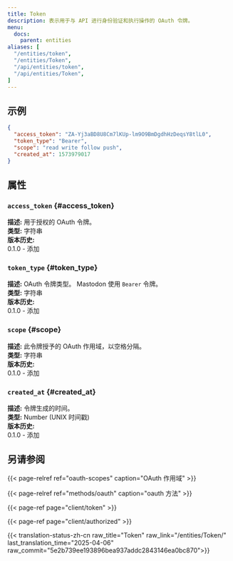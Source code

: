 ```yaml
---
title: Token
description: 表示用于与 API 进行身份验证和执行操作的 OAuth 令牌。
menu:
  docs:
    parent: entities
aliases: [
  "/entities/token",
  "/entities/Token",
  "/api/entities/token",
  "/api/entities/Token",
]
---
```


## 示例

```json
{
  "access_token": "ZA-Yj3aBD8U8Cm7lKUp-lm9O9BmDgdhHzDeqsY8tlL0",
  "token_type": "Bearer",
  "scope": "read write follow push",
  "created_at": 1573979017
}
```

## 属性

### `access_token` {#access_token}

**描述:** 用于授权的 OAuth 令牌。\
**类型:** 字符串\
**版本历史:**\
0.1.0 - 添加

### `token_type` {#token_type}

**描述:** OAuth 令牌类型。 Mastodon 使用 `Bearer` 令牌。\
**类型:** 字符串\
**版本历史:**\
0.1.0 - 添加

### `scope` {#scope}

**描述:** 此令牌授予的 OAuth 作用域，以空格分隔。\
**类型:** 字符串\
**版本历史:**\
0.1.0 - 添加

### `created_at` {#created_at}

**描述:** 令牌生成的时间。\
**类型:** Number (UNIX 时间戳)\
**版本历史:**\
0.1.0 - 添加

## 另请参阅

{{< page-relref ref="oauth-scopes" caption="OAuth 作用域" >}}

{{< page-relref ref="methods/oauth" caption="oauth 方法" >}}

{{< page-ref page="client/token" >}}

{{< page-ref page="client/authorized" >}}

{{< translation-status-zh-cn raw_title="Token" raw_link="/entities/Token/" last_translation_time="2025-04-06" raw_commit="5e2b739ee193896bea937addc2843146ea0bc870">}}
